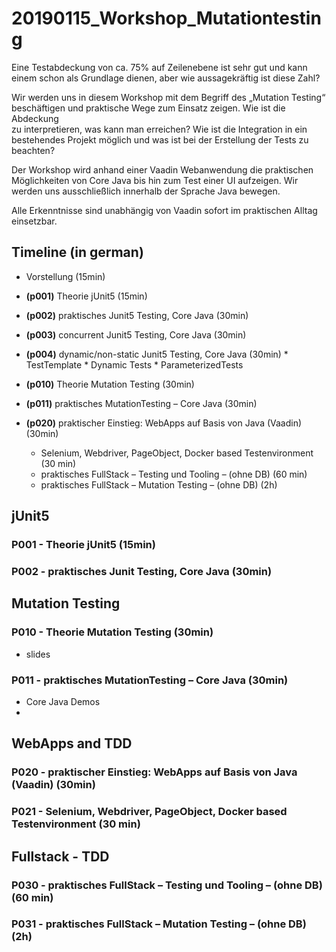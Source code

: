 

# 20190115_Workshop_Mutationtesting
Eine Testabdeckung von ca. 75% auf Zeilenebene ist sehr gut 
und kann einem schon als Grundlage dienen, aber wie aussagekräftig ist diese Zahl?

Wir werden uns in diesem Workshop mit dem Begriff 
des „Mutation Testing“ beschäftigen und praktische 
Wege zum Einsatz zeigen. Wie ist die Abdeckung  
zu interpretieren, was kann man erreichen? 
Wie ist die Integration in ein bestehendes Projekt 
möglich und was ist bei der Erstellung der Tests zu beachten?

Der Workshop wird anhand einer Vaadin Webanwendung die 
praktischen Möglichkeiten von Core Java bis hin zum 
Test einer UI aufzeigen. Wir werden uns ausschließlich 
innerhalb der Sprache Java bewegen.

Alle Erkenntnisse sind unabhängig von Vaadin 
sofort im praktischen Alltag einsetzbar.


## Timeline (in german)
* Vorstellung (15min)
* **(p001)** Theorie jUnit5 (15min)
* **(p002)** praktisches Junit5 Testing, Core Java (30min)
* **(p003)** concurrent Junit5 Testing, Core Java (30min)
* **(p004)** dynamic/non-static Junit5 Testing, Core Java (30min)
        * TestTemplate
        * Dynamic Tests
        * ParameterizedTests

* **(p010)** Theorie Mutation Testing (30min)
* **(p011)** praktisches MutationTesting – Core Java (30min)

* **(p020)** praktischer Einstieg: WebApps auf Basis von Java (Vaadin) (30min)
    * Selenium, Webdriver, PageObject, Docker based Testenvironment (30 min)
    * praktisches FullStack – Testing und Tooling – (ohne DB) (60 min)
    * praktisches FullStack – Mutation Testing – (ohne DB) (2h)



## jUnit5

### P001 - Theorie jUnit5 (15min)
### P002 - praktisches Junit Testing, Core Java (30min)


## Mutation Testing
### P010 - Theorie Mutation Testing (30min)
* slides
### P011 - praktisches MutationTesting – Core Java (30min)
* Core Java Demos
* 

## WebApps and TDD
### P020 - praktischer Einstieg: WebApps auf Basis von Java (Vaadin) (30min)
### P021 - Selenium, Webdriver, PageObject, Docker based Testenvironment (30 min)

## Fullstack - TDD
### P030 - praktisches FullStack – Testing und Tooling – (ohne DB) (60 min)
### P031 - praktisches FullStack – Mutation Testing – (ohne DB) (2h)